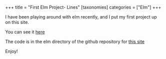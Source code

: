 +++
title = "First Elm Project- Lines"
[taxonomies]
categories = ["Elm"]
+++

I have been playing around with elm recently, and I put my first project up on this site.

You can see it [here](http://itscomputersciencetime.com/elm/lines.html)

The code is in the elm directory of the github repository for
[this site](https://github.com/nsmryan/itscomputersciencetime.com/tree/master/elm)

Enjoy!
